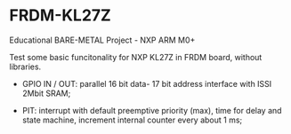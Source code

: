 # FRDM-KL27Z
Educational BARE-METAL Project - NXP ARM M0+

Test some basic funcitonality for NXP KL27Z in FRDM board, without libraries.

- GPIO IN / OUT: parallel 16 bit data- 17 bit address interface with ISSI 2Mbit SRAM;

- PIT: interrupt with default preemptive priority (max), time for delay and state machine, increment internal counter every about 1 ms;
